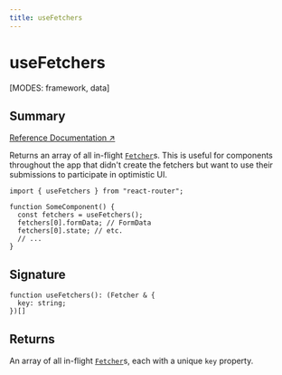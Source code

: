 ```yaml
---
title: useFetchers
---
```


# useFetchers

<!--
⚠️ ⚠️ IMPORTANT ⚠️ ⚠️ 

Thank you for helping improve our documentation!

This file is auto-generated from the JSDoc comments in the source
code, so please edit the JSDoc comments in the file below and this
file will be re-generated once those changes are merged.

https://github.com/remix-run/react-router/blob/main/packages/react-router/lib/dom/lib.tsx
-->

[MODES: framework, data]

## Summary

[Reference Documentation ↗](https://api.reactrouter.com/v7/functions/react_router.useFetchers.html)

Returns an array of all in-flight [`Fetcher`](https://api.reactrouter.com/v7/types/react_router.Fetcher.html)s. This is useful for components
throughout the app that didn't create the fetchers but want to use their submissions
to participate in optimistic UI.

```tsx
import { useFetchers } from "react-router";

function SomeComponent() {
  const fetchers = useFetchers();
  fetchers[0].formData; // FormData
  fetchers[0].state; // etc.
  // ...
}
```

## Signature

```tsx
function useFetchers(): (Fetcher & {
  key: string;
})[]
```

## Returns

An array of all in-flight [`Fetcher`](https://api.reactrouter.com/v7/types/react_router.Fetcher.html)s, each with a unique `key` property.

